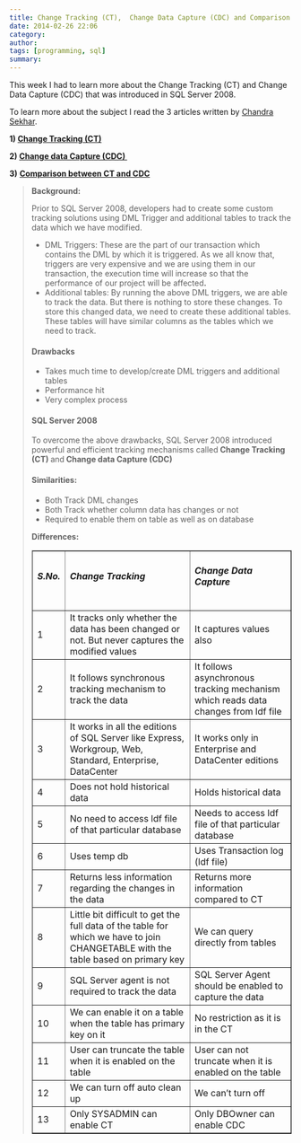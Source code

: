 ```yaml
---
title: Change Tracking (CT),  Change Data Capture (CDC) and Comparison between CT and CDC
date: 2014-02-26 22:06
category: 
author: 
tags: [programming, sql]
summary: 
---
```


This week I had to learn more about the&nbsp;Change Tracking (CT)&nbsp;and&nbsp;Change Data Capture (CDC) that was introduced in SQL Server 2008.

To learn more about the subject I read the 3 articles written by&nbsp;<a title="Chandra Sekhar" href="http://www.codeproject.com/Members/SQLVERSITY" target="_blank">Chandra Sekhar</a>.

<strong>1)&nbsp;<a href="http://www.codeproject.com/Articles/537649/SQL-Server-Change-Tracking-CT" target="_blank">Change Tracking (CT)</a></strong>

<strong>2)&nbsp;</strong><a href="http://sqlversity.wordpress.com/2013/01/29/change-data-capture/" target="_blank"><strong>Change data Capture (CDC)</strong><strong>&nbsp;</strong></a>

<strong>3)</strong>&nbsp;<strong><a href="http://sqlversity.wordpress.com/2013/01/29/comparison-between-change-tracking-ct-and-change-data-capture-cdc/" target="_blank">Comparison between CT and&nbsp;CDC</a></strong>
<blockquote><strong>Background:</strong>

Prior to SQL Server 2008, developers had to create some custom tracking solutions using DML Trigger and additional tables to track the data which we have modified.
<ul>
 	<li>DML Triggers: These are the part of our transaction which contains the DML by which it is triggered. As we all know that, triggers are very expensive and we are using them in our transaction, the execution time will increase so that the performance of our project will be affected<strong>.&nbsp;</strong></li>
 	<li>Additional tables: By running the above DML triggers, we are able to track the data. But there is nothing to store these changes. To store this changed data, we need to create these additional tables. These tables will have similar columns as the tables which we need to track.</li>
</ul>
<h4>Drawbacks</h4>
<ul>
 	<li>Takes much time to develop/create DML triggers and additional tables</li>
 	<li>Performance hit</li>
 	<li>Very complex process</li>
</ul>
<h4>SQL Server 2008</h4>
To overcome the above drawbacks, SQL Server 2008 introduced powerful and efficient tracking mechanisms called<strong>&nbsp;Change Tracking (CT)&nbsp;</strong>and<strong>&nbsp;</strong><strong>Change data Capture (CDC)</strong><strong>&nbsp;</strong>
<h4><strong>Similarities:</strong></h4>
<ul>
 	<li>Both Track DML changes</li>
 	<li>Both Track whether column data has changes or not</li>
 	<li>Required to enable them on table as well as on database</li>
</ul>
<strong>Differences:</strong>
<table border="1">
<tbody>
<tr>
<td>
<h6><strong>S.No.</strong></h6>
</td>
<td>
<h6><strong>Change Tracking</strong></h6>
</td>
<td>
<h6><strong>Change Data Capture</strong></h6>
</td>
</tr>
<tr>
<td>1</td>
<td>It tracks only whether the data has been changed or not. But never captures the modified values</td>
<td>It captures values also</td>
</tr>
<tr>
<td>2</td>
<td>It follows synchronous tracking mechanism to track the data</td>
<td>It follows asynchronous tracking mechanism which reads data changes from ldf file</td>
</tr>
<tr>
<td>3</td>
<td>It works in all the editions of SQL Server like Express, Workgroup, Web, Standard, Enterprise, DataCenter</td>
<td>It works only in Enterprise and DataCenter editions</td>
</tr>
<tr>
<td>4</td>
<td>Does not hold historical data</td>
<td>Holds historical data</td>
</tr>
<tr>
<td>5</td>
<td>No need to access ldf file of that particular database</td>
<td>Needs to access ldf file of that particular database</td>
</tr>
<tr>
<td>6</td>
<td>Uses temp db</td>
<td>Uses Transaction log (ldf file)</td>
</tr>
<tr>
<td>7</td>
<td>Returns less information regarding the changes in the data</td>
<td>Returns more information compared to CT</td>
</tr>
<tr>
<td>8</td>
<td>Little bit difficult to get the full data of the table for which we have to join CHANGETABLE with the table based on primary key</td>
<td>We can query directly from tables</td>
</tr>
<tr>
<td>9</td>
<td>SQL Server agent is not required to track the data</td>
<td>SQL Server Agent should be enabled to capture the data</td>
</tr>
<tr>
<td>10</td>
<td>We can enable it on a table when the table has primary key on it</td>
<td>No restriction as it is in the CT</td>
</tr>
<tr>
<td>11</td>
<td>User can truncate the table when it is enabled on the table</td>
<td>User can not truncate when it is enabled on the table</td>
</tr>
<tr>
<td>12</td>
<td>We can turn off auto clean up</td>
<td>We can’t turn off</td>
</tr>
<tr>
<td>13</td>
<td>Only SYSADMIN can enable CT</td>
<td>Only DBOwner can enable CDC</td>
</tr>
</tbody>
</table>
</blockquote>